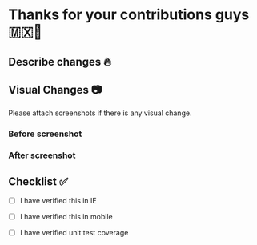 # Thanks for your contributions guys 🇲🇽🚀

## Describe changes 🔥

## Visual Changes 📷
Please attach screenshots if there is any visual change.

### Before screenshot

### After screenshot


## Checklist ✅
- [ ] I have verified this in IE
- [ ] I have verified this in mobile
- [ ] I have verified unit test coverage


